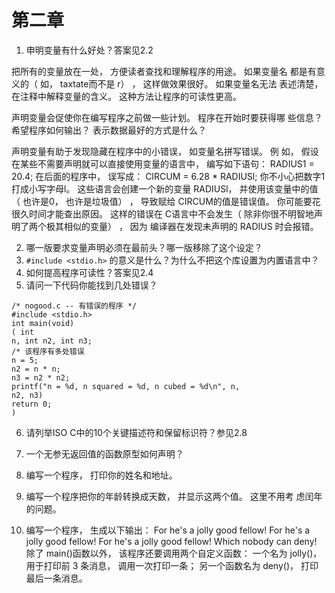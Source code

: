 # 第二章
1. 申明变量有什么好处？答案见2.2

把所有的变量放在一处， 方便读者查找和理解程序的用途。 如果变量名
都是有意义的（ 如， taxtate而不是 r） ， 这样做效果很好。 如果变量名无法
表述清楚， 在注释中解释变量的含义。 这种方法让程序的可读性更高。

声明变量会促使你在编写程序之前做一些计划。 程序在开始时要获得哪
些信息？ 希望程序如何输出？ 表示数据最好的方式是什么？

声明变量有助于发现隐藏在程序中的小错误， 如变量名拼写错误。 例
如， 假设在某些不需要声明就可以直接使用变量的语言中， 编写如下语句：
RADIUS1 = 20.4;
在后面的程序中， 误写成：
CIRCUM = 6.28 * RADIUSl;
你不小心把数字1打成小写字母l。 这些语言会创建一个新的变量
RADIUSl， 并使用该变量中的值（ 也许是0， 也许是垃圾值） ， 导致赋给
CIRCUM的值是错误值。 你可能要花很久时间才能查出原因。 这样的错误在
C语言中不会发生（ 除非你很不明智地声明了两个极其相似的变量） ， 因为
编译器在发现未声明的 RADIUS 时会报错。


2. 哪一版要求变量声明必须在最前头？哪一版移除了这个设定？
3. `#include <stdio.h>` 的意义是什么？为什么不把这个库设置为内置语言中？
4. 如何提高程序可读性？答案见2.4
5. 请问一下代码你能找到几处错误？
```
/* nogood.c -- 有错误的程序 */
#include <stdio.h>
int main(void)
( int
n, int n2, int n3;
/* 该程序有多处错误
n = 5;
n2 = n * n;
n3 = n2 * n2;
printf("n = %d, n squared = %d, n cubed = %d\n", n,
n2, n3)
return 0;
)
```

6. 请列举ISO C中的10个关键描述符和保留标识符？参见2.8

7. 一个无参无返回值的函数原型如何声明？
8. 编写一个程序， 打印你的姓名和地址。

9. 编写一个程序把你的年龄转换成天数， 并显示这两个值。 这里不用考
   虑闰年的问题。

10. 编写一个程序， 生成以下输出：
    For he's a jolly good fellow!
    For he's a jolly good fellow!
    For he's a jolly good fellow!
    Which nobody can deny!
    除了 main()函数以外， 该程序还要调用两个自定义函数： 一个名为
    jolly()， 用于打印前 3 条消息， 调用一次打印一条； 另一个函数名为
    deny()， 打印最后一条消息。





